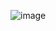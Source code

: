 ![image](https://github.com/MarcioMAlmeida/BridgeExemplo/assets/78739307/711ecb9a-bf73-42ce-b09d-e44c5083c733)
